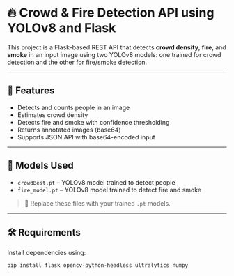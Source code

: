 # 🔥 Crowd & Fire Detection API using YOLOv8 and Flask

This project is a Flask-based REST API that detects **crowd density**, **fire**, and **smoke** in an input image using two YOLOv8 models: one trained for crowd detection and the other for fire/smoke detection.

---

## 🚀 Features

- Detects and counts people in an image
- Estimates crowd density
- Detects fire and smoke with confidence thresholding
- Returns annotated images (base64)
- Supports JSON API with base64-encoded input

---

## 🧠 Models Used

- `crowdBest.pt` – YOLOv8 model trained to detect people
- `fire_model.pt` – YOLOv8 model trained to detect fire and smoke

> 🔁 Replace these files with your trained `.pt` models.

---

## 🛠 Requirements

Install dependencies using:

```bash
pip install flask opencv-python-headless ultralytics numpy
